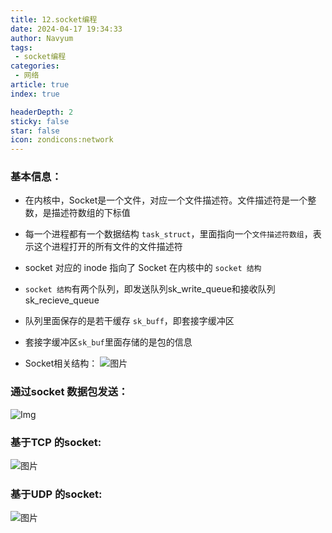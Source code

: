 ```yaml
---
title: 12.socket编程
date: 2024-04-17 19:34:33
author: Navyum
tags: 
 - socket编程
categories: 
 - 网络
article: true
index: true

headerDepth: 2
sticky: false
star: false
icon: zondicons:network
---
```



### 基本信息：
* 在内核中，Socket是一个文件，对应一个文件描述符。文件描述符是一个整数，是描述符数组的下标值
* 每一个进程都有一个数据结构 `task_struct`，里面指向一个`文件描述符数组`，表示这个进程打开的所有文件的文件描述符
* socket 对应的 inode 指向了 Socket 在内核中的 `socket 结构`
* `socket 结构`有两个队列，即发送队列sk_write_queue和接收队列sk_recieve_queue
* 队列里面保存的是若干缓存 `sk_buff`，即套接字缓冲区
* 套接字缓冲区`sk_buf`里面存储的是包的信息

* Socket相关结构：
![图片](https://raw.staticdn.net/Navyum/imgbed/pic/IMG/5c5c80c3921c536bda3cc814985fba56.png)

### 通过socket 数据包发送：
![Img](https://raw.staticdn.net/Navyum/imgbed/pic/IMG/085bb049b4733f86735d213c6cdd1794.png)


### 基于TCP 的socket:
![图片](https://raw.staticdn.net/Navyum/imgbed/pic/IMG/d2832ef3900e2d060ce0709ba3118e5c.png)

### 基于UDP 的socket:
![图片](https://raw.staticdn.net/Navyum/imgbed/pic/IMG/fcd2652ead107624fe7e1181047c01df.png)
